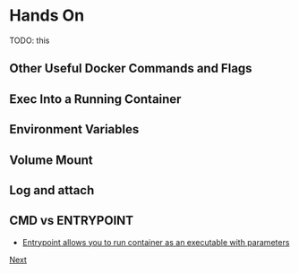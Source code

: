 # Hands On
TODO: this
## Other Useful Docker Commands and Flags

## Exec Into a Running Container

## Environment Variables 

## Volume Mount

## Log and attach

## CMD vs ENTRYPOINT 
*  [Entrypoint allows you to run container as an executable with parameters](https://goinbigdata.com/docker-run-vs-cmd-vs-entrypoint/)

[Next](orchestrators.md)
